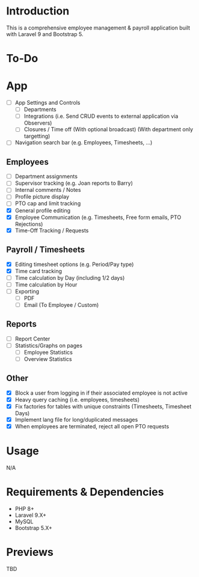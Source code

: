 # Introduction

This is a comprehensive employee management & payroll application built with Laravel 9 and Bootstrap 5.

# To-Do

# App

- [ ] App Settings and Controls
  - [ ] Departments
  - [ ] Integrations (i.e. Send CRUD events to external application via Observers)
  - [ ] Closures / Time off (With optional broadcast) (With department only targetting)
- [ ] Navigation search bar (e.g. Employees, Timesheets, ...)

## Employees

- [ ] Department assignments
- [ ] Supervisor tracking (e.g. Joan reports to Barry)
- [ ] Internal comments / Notes
- [ ] Profile picture display
- [ ] PTO cap and limit tracking
- [X] General profile editing
- [X] Employee Communication (e.g. Timesheets, Free form emails, PTO Rejections)
- [X] Time-Off Tracking / Requests

## Payroll / Timesheets

- [X] Editing timesheet options (e.g. Period/Pay type)
- [X] Time card tracking
- [ ] Time calculation by Day (including 1/2 days)
- [ ] Time calculation by Hour
- [ ] Exporting
  - [ ] PDF
  - [ ] Email (To Employee / Custom)

## Reports

- [ ] Report Center
- [ ] Statistics/Graphs on pages
  - [ ] Employee Statistics
  - [ ] Overview Statistics

## Other

- [X] Block a user from logging in if their associated employee is not active
- [X] Heavy query caching (i.e. employees, timesheets)
- [X] Fix factories for tables with unique constraints (Timesheets, Timesheet Days)
- [X] Implement lang file for long/duplicated messages
- [X] When employees are terminated, reject all open PTO requests

# Usage

N/A

# Requirements & Dependencies

- PHP 8+
- Laravel 9.X+
- MySQL
- Bootstrap 5.X+

# Previews

TBD
